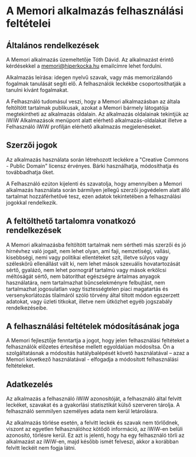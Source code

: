 A Memori alkalmazás felhasználási feltételei
============================================

Általános rendelkezések
-----------------------

A Memori alkalmazás üzemeltetője Tóth Dávid. Az alkalmazást érintő kérdésekkel a memori@hiperkocka.hu emailcímre lehet fordulni.

Alkalmazás leírása: idegen nyelvű szavak, vagy más memorizálandó fogalmak tanulását segíti elő. A felhasználók leckékbe csoportosíthatják a tanulni kívánt fogalmakat.

A Felhasználó tudomásul veszi, hogy a Memori alkalmazásban az általa feltöltött tartalmak publikusak, azokat a Memori bármely látogatója megtekintheti az alkalmazás oldalain. Az alkalmazás oldalainak tekintjük az iWiW Alkalmazások menüpont alatt elérhető alkalmazás-oldalakat illetve a Felhasználó iWiW profilján elérhető alkalmazás megjelenéseket.


Szerzői jogok
-------------

Az alkalmazás használata során létrehozott leckékre a "Creative Commons - Public Domain" licensz érvényes. Bárki használhatja, módosíthatja és továbbadhatja őket.

A Felhasználó ezúton kijelenti és szavatolja, hogy amennyiben a Memori alkalmazás használata során bármilyen jellegű szerzői jogvédelem alatt álló tartalmat hozzáférhetővé tesz, ezen adatok tekintetében a felhasználási jogokkal rendelkezik.


A feltölthető tartalomra vonatkozó rendelkezések
------------------------------------------------

A Memori alkalmazásba feltöltött tartalmak nem sértheti más szerzői és jó hírnévhez való jogait, nem lehet olyan, ami faji, nemzetiségi, vallási, kisebbségi, nemi vagy politikai ellentéteket szít, illetve súlyos vagy széleskörű ellenállást vált ki, nem lehet mások szexuális hovatartozását sértő, gyalázó, nem lehet pornográf tartalmú vagy mások erkölcsi méltóságát sértő, nem bátoríthat egészségre ártalmas anyagok használatára, nem tartalmazhat bűncselekményre felbujtást, nem tartalmazhat jogosulatlan vagy tisztességtelen piaci magatartás és versenykorlátozás tilalmáról szóló törvény által tiltott módon egszerzett adatokat, vagy üzleti titkokat, illetve nem ütközhet egyéb jogszabály rendelkezéseibe.


A felhasználási feltételek módosításának joga
---------------------------------------------

A Memori fejlesztője fenntartja a jogot, hogy jelen felhasználási feltéteket a felhasználók előzetes értesítése mellett egyoldalúan módosítsa. Ön a szolgáltatásnak a módosítás hatálybalépését követő használatával – azaz a Memori következő használatával - elfogadja a módosított felhasználási feltételeket.

Adatkezelés
-----------

Az alkalmazás a felhasználó iWiW azonosítóját, a felhasználó által felvitt leckéket, szavakat és a gyakorlási statisztikát külső szerveren tárolja. A felhasználó semmilyen személyes adata nem kerül letárolásra.

Az alkalmazás törlése esetén, a felvitt leckék és szavak nem törlődnek, viszont az egyetlen felhasználóhoz kötődő információ, az iWiW-en belüli azonosító, törlésre kerül. Ez azt is jelenti, hogy ha egy felhasználó törli az alkalmazást az iWiW-en, majd később ismét felveszi, akkor a korábban felvitt leckéit nem fogja látni.


